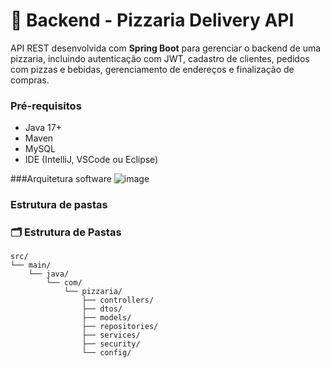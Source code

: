 # 🍕 Backend - Pizzaria Delivery API

API REST desenvolvida com **Spring Boot** para gerenciar o backend de uma pizzaria, incluindo autenticação com JWT, cadastro de clientes, pedidos com pizzas e bebidas, gerenciamento de endereços e finalização de compras.

### Pré-requisitos

- Java 17+
- Maven
- MySQL
- IDE (IntelliJ, VSCode ou Eclipse)

###Arquitetura software
![image](https://github.com/user-attachments/assets/69a69fbe-501f-4d50-8ab8-9245831edb33)



### Estrutura de pastas


### 🗂️ Estrutura de Pastas

```plaintext
src/
└── main/
    └── java/
        └── com/
            └── pizzaria/
                ├── controllers/      
                ├── dtos/             
                ├── models/           
                ├── repositories/      
                ├── services/         
                ├── security/        
                └── config/           














